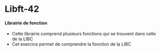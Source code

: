 # Libft-42

#### Librairie de fonction

- Cette librairie comprend plusieurs fonctions qui se trouvent dans celle de la LIBC
- Cet exercice permet de comprendre la fonction de la LIBC
